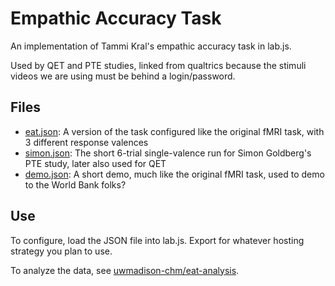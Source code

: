 # Empathic Accuracy Task

An implementation of Tammi Kral's empathic accuracy task in lab.js.

Used by QET and PTE studies, linked from qualtrics because the stimuli videos 
we are using must be behind a login/password.

## Files

* [eat.json](eat.json): A version of the task configured like the original fMRI task, with 3 different response valences
* [simon.json](simon.json): The short 6-trial single-valence run for Simon Goldberg's PTE study, later also used for QET
* [demo.json](demo.json): A short demo, much like the original fMRI task, used to demo to the World Bank folks?

## Use

To configure, load the JSON file into lab.js. Export for whatever hosting 
strategy you plan to use.

To analyze the data, see [uwmadison-chm/eat-analysis](https://github.com/uwmadison-chm/eat-analysis).

